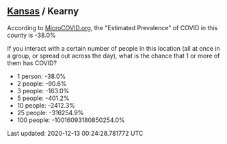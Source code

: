 
## [Kansas](/united-states/kansas) / Kearny

According to [MicroCOVID.org](http://microcovid.org),
the "Estimated Prevalence" of COVID in this county is -38.0%

If you interact with a certain number of people in this location
(all at once in a group, or spread out across the day), what is the chance that
1 or more of them has COVID?

- 1 person: -38.0%
- 2 people: -90.6%
- 3 people: -163.0%
- 5 people: -401.2%
- 10 people: -2412.3%
- 25 people: -316254.9%
- 100 people: -10016093180850254.0%

Last updated: 2020-12-13 00:24:28.781772 UTC
